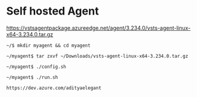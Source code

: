 # Self hosted Agent

https://vstsagentpackage.azureedge.net/agent/3.234.0/vsts-agent-linux-x64-3.234.0.tar.gz

```
~/$ mkdir myagent && cd myagent
```

```
~/myagent$ tar zxvf ~/Downloads/vsts-agent-linux-x64-3.234.0.tar.gz
```

```
~/myagent$ ./config.sh
```
```
~/myagent$ ./run.sh
```

```
https://dev.azure.com/adityaelegant
```

